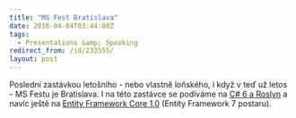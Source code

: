 ```yaml
---
title: "MS Fest Bratislava"
date: 2016-04-04T03:44:00Z
tags:
  - Presentations &amp; Speaking
redirect_from: /id/233555/
layout: post
---
```

Poslední zastávkou letošního - nebo vlastně loňského, i když v teď už letos - MS Festu je Bratislava. I na této zastávce se podíváme na [C# 6 a Roslyn][1] a navíc ještě na [Entity Framework Core 1.0][1] (Entity Framework 7 postaru). 

[1]: http://www.ms-fest.cz/bratislava/program/sobota